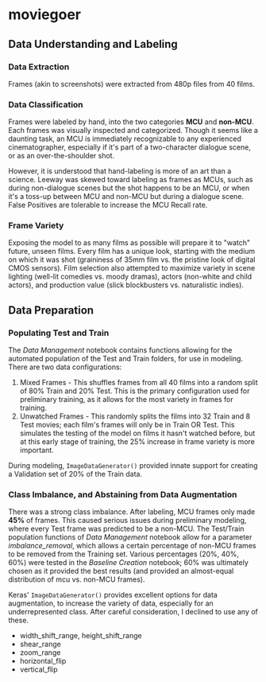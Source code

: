 # moviegoer

## Data Understanding and Labeling
### Data Extraction
Frames (akin to screenshots) were extracted from 480p files from 40 films.

### Data Classification
Frames were labeled by hand, into the two categories **MCU** and **non-MCU**. Each frames was visually inspected and categorized. Though it seems like a daunting task, an MCU is immediately recognizable to any experienced cinematographer, especially if it's part of a two-character dialogue scene, or as an over-the-shoulder shot.

However, it is understood that hand-labeling is more of an art than a science. Leeway was skewed toward labeling as frames as MCUs, such as during non-dialogue scenes but the shot happens to be an MCU, or when it's a toss-up between MCU and non-MCU but during a dialogue scene. False Positives are tolerable to increase the MCU Recall rate.

### Frame Variety
Exposing the model to as many films as possible will prepare it to "watch" future, unseen films. Every film has a unique look, starting with the medium on which it was shot (graininess of 35mm film vs. the pristine look of digital CMOS sensors). Film selection also attempted to maximize variety in scene lighting (well-lit comedies vs. moody dramas), actors (non-white and child actors), and production value (slick blockbusters vs. naturalistic indies).

## Data Preparation
### Populating Test and Train
The *Data Management* notebook contains functions allowing for the automated population of the Test and Train folders, for use in modeling. There are two data configurations:
1. Mixed Frames - This shuffles frames from all 40 films into a random split of 80% Train and 20% Test. This is the primary configuration used for preliminary training, as it allows for the most variety in frames for training. 
2. Unwatched Frames - This randomly splits the films into 32 Train and 8 Test movies; each film's frames will only be in Train OR Test. This simulates the testing of the model on films it hasn't watched before, but at this early stage of training, the 25% increase in frame variety is more important.

During modeling, `ImageDataGenerator()` provided innate support for creating a Validation set of 20% of the Train data.

### Class Imbalance, and Abstaining from Data Augmentation
There was a strong class imbalance. After labeling, MCU frames only made **45%** of frames. This caused serious issues during preliminary modeling, where every Test frame was predicted to be a non-MCU. The Test/Train population functions of *Data Management* notebook allow for a parameter *imbalance_removal*, which allows a certain percentage of non-MCU frames to be removed from the Training set. Various percentages (20%, 40%, 60%) were tested in the *Baseline Creation* notebook; 60% was ultimately chosen as it provided the best results (and provided an almost-equal distribution of mcu vs. non-MCU frames).

Keras' `ImageDataGenerator()` provides excellent options for data augmentation, to increase the variety of data, especially for an underrepresented class. After careful consideration, I declined to use any of these.
* width_shift_range, height_shift_range
* shear_range
* zoom_range
* horizontal_flip
* vertical_flip
